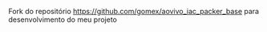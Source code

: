 Fork do repositório https://github.com/gomex/aovivo_iac_packer_base
para desenvolvimento do meu projeto